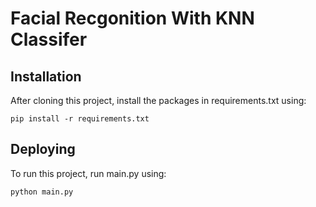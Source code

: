 # Facial Recgonition With KNN Classifer

## Installation
After cloning this project, install the packages in requirements.txt using:
```
pip install -r requirements.txt
```
## Deploying
To run this project, run main.py using:
```
python main.py  
```